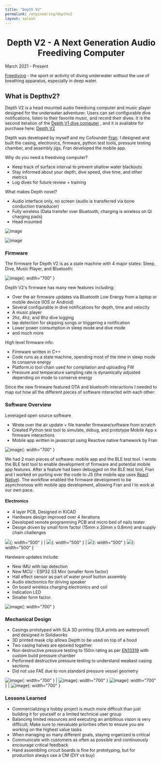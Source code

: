 ```yaml
---
title: "Depth V2"
permalink: /engineering/depthv2
layout: splash
---
```


<h1 style="text-align: center;">Depth V2 - A Next Generation Audio Freediving Computer</h1>
<h10 style="text-align: left;">March 2021 - Present  </h10>

[Freediving](https://en.wikipedia.org/wiki/Freediving) - the sport or activity of diving underwater without the use of breathing apparatus, especially in deep water.

## What is Depthv2?
Depth V2 is a head mounted audio freediving computer and music player designed for the underwater adventurer. Users can set configurable dive notifications, listen to their favorite music, and record their dives. It is the second iteration of the [Depth V1 dive computer](/engineering/depthv1)
, and it is available for purchase here: [Depth V2](https://www.https://www.depthdiving.com)

Depth was developed by myself and my Cofounder [Fran](https://www.linkedin.com/in/fransheska-colon/). I designed and built the casing, electronics, firmware, python test tools, pressure testing chamber, and assembly jigs. Fran developed the mobile app.

Why do you need a freediving computer? 
- Keep track of surface interval to prevent shallow water blackouts
- Stay informed about your depth, dive speed, dive time, and other metrics
- Log dives for future review + training

What makes Depth novel?
- Audio interface only, no screen (audio is transferred via bone conduction transducer)
- Fully wireless (Data transfer over Bluetooth, charging is wireless on Qi charging pads)
- Head mounted 

![image](/assets/images/depthv2_head_mounted.JPG)

![image](/assets/images/depth_timeline.png)

### Firmware

The firmware for Depth V2 is as a state machine with 4 major states: Sleep, Dive, Music Player, and Bluetooth:

![image](/assets/images/depth_fw_state_machine.png){: width="700" }

Depth V2's firmware has many new features including:

- Over the air firmware updates via Bluetooth Low Energy from a laptop or mobile device (IOS or Android)
- Several configurable in dive notifications for depth, time and velocity
- A music player
- 2hz, 4hz, and 8hz dive logging
- tap detection for skipping songs or triggering a notification
- Lower power consumption in sleep mode and dive mode
- and much more

High level firmware info: 
- Firmware written in C++
- Code runs as a state machine, spending most of the time in sleep mode to conserve energy
- Platform.io tool chain used for compilation and uploading FW
- Pressure and temperature sampling rate is dynamically adjusted depending on mode to conserve energy

Since the new firmware featured OTA and bluetooth interactions I needed to map out how all the different pieces of software interacted with each other:  

### Software Overview

Leveraged open source software
- Wrote over the air update + file transfer firmware/software from scratch
- Created Python test tool to simulate, debug, and prototype Mobile App x firmware interactions
- Mobile app written in javascript using Reactive native framework by Fran


![image](/assets/images/depth_sw_arch.png){: width="700" }

We had 2 main pieces of software: mobile app and the BLE test tool. I wrote the BLE test tool to enable development of firmware and potential mobile app features. After a feature had been debugged on the BLE test tool, Fran and I worked on porting over the code to JS (the mobile app uses [React Native](https://reactnative.dev)). The workflow enabled the firmware development to be asynchronous with mobile app development, allowing Fran and I to work at our own pace.

#### Electronics

- 4 layer PCB, Designed in KiCAD
- Hardware design improved over 4 iterations
- Developed remote programming PCB and micro bed of nails tester
- Design driven by small form factor (15mm x 20mm x 0.8mm) and supply chain challenges

![](/assets/images/pcbav2.png){: width="500" }  |  ![](/assets/images/pcbav3.png){: width="500" } | ![](/assets/images/pcbav4.png){: width="500" } 
![](/assets/images/depth_pcb_panel.png){: width="500" } 

Hardware updates include:
- New IMU with tap detection
- New MCU - ESP32 S3 Mini (smaller form factor)
- Hall effect sensor as part of water proof button assembly
- Audio electronics for driving speaker
- On board wireless charging electronics and coil
- Indication LED
- Smaller form factor.

![image](/assets/images/depth_ee_highlevel.png){: width="700" }

### Mechanical Design

- Casings prototyped with SLA 3D printing (SLA prints are waterproof) and designed in Solidworks
- 3D printed mask clip allows Depth to be used on top of a hood
- Two casing halves are epoxied together 
- Non destructive pressure testing to 150m rating as per [EN13319](https://standards.iteh.ai/catalog/standards/cen/5d35e933-ca50-4d80-8c9d-631f5597b784/en-13319-2000) with custom build pressure chamber
- Performed destructive pressure testing to understand weakest casing sections
- Did not use FAE due to non standard pressure vessel geometry

![image](/assets/images/depth_mechE.png){: width="700" } | ![image](/assets/images/depth_pressure_chamber.png){: width="700" } 
![image](/assets/images/casing%20prototyping.png){: width="700" } | ![image](/assets/images/depth5x.png){: width="700" } 

### Lessons Learned

- Commercializing a hobby project is much more difficult than just building it for yourself or a limited technical user group
- Balancing limited resources and executing an ambitious vision is very difficult; Make sure to reevaluate priorities often to ensure you are working on the highest value tasks
- When managing so many different goals, staying organized is critical
- Communicate with customers as often as possible and continuously encourage critical feedback
- Hand assembling circuit boards is fine for prototyping, but for production always use a CM (DIY vs buy)




